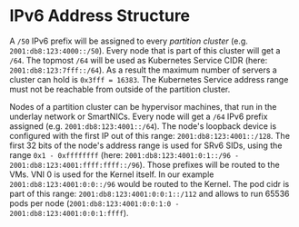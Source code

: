 # IPv6 Address Structure

A `/50` IPv6 prefix will be assigned to every *partition cluster* (e.g. `2001:db8:123:4000::/50`).
Every node that is part of this cluster will get a `/64`. The topmost `/64` will be used as Kubernetes Service CIDR (here: `2001:db8:123:7fff::/64`). As a result the maximum number of servers a cluster can hold is `0x3fff = 16383`. The Kubernetes Service address range must not be reachable from outside of the partition cluster.

Nodes of a partition cluster can be hypervisor machines, that run in the underlay network or SmartNICs. Every node will get a `/64` IPv6 prefix assigned (e.g. `2001:db8:123:4001::/64`). The node's loopback device is configured with the first IP out of this range: `2001:db8:123:4001::/128`. The first 32 bits of the node's address range is used for SRv6 SIDs, using the range `0x1 - 0xffffffff` (here: `2001:db8:123:4001:0:1::/96 - 2001:db8:123:4001:ffff:ffff::/96`). Those prefixes will be routed to the VMs. VNI 0 is used for the Kernel itself. In our example `2001:db8:123:4001:0:0::/96` would be routed to the Kernel. The pod cidr is part of this range: `2001:db8:123:4001:0:0:1::/112` and allows to run 65536 pods per node (`2001:db8:123:4001:0:0:1:0 - 2001:db8:123:4001:0:0:1:ffff`).